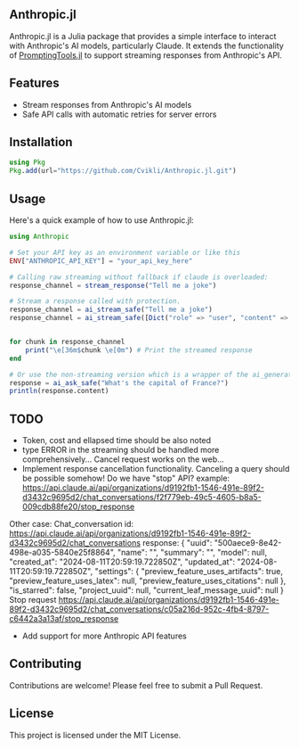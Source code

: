 ## Anthropic.jl

Anthropic.jl is a Julia package that provides a simple interface to interact with Anthropic's AI models, particularly Claude. It extends the functionality of [PromptingTools.jl](https://github.com/svilupp/PromptingTools.jl) to support streaming responses from Anthropic's API.

## Features
- Stream responses from Anthropic's AI models
- Safe API calls with automatic retries for server errors

## Installation

```julia
using Pkg
Pkg.add(url="https://github.com/Cvikli/Anthropic.jl.git")
```

## Usage

Here's a quick example of how to use Anthropic.jl:

```julia
using Anthropic

# Set your API key as an environment variable or like this
ENV["ANTHROPIC_API_KEY"] = "your_api_key_here"

# Calling raw streaming without fallback if claude is overloaded:
response_channel = stream_response("Tell me a joke")

# Stream a response called with protection.
response_channel = ai_stream_safe("Tell me a joke")
response_channel = ai_stream_safe([Dict("role" => "user", "content" => "Tell me a joke")], model="claude-3-opus-20240229", max_tokens=100)


for chunk in response_channel
	print("\e[36m$chunk \e[0m") # Print the streamed response
end

# Or use the non-streaming version which is a wrapper of the ai_generate from promptingtools.
response = ai_ask_safe("What's the capital of France?")
println(response.content)
```

## TODO
- Token, cost and ellapsed time should be also noted
- type ERROR in the streaming should be handled more comprehensively... 
Cancel request works on the web...
- Implement response cancellation functionality. Canceling a query should be possible somehow! Do we have "stop" API? example: https://api.claude.ai/api/organizations/d9192fb1-1546-491e-89f2-d3432c9695d2/chat_conversations/f2f779eb-49c5-4605-b8a5-009cdb88fe20/stop_response

Other case:
Chat_conversation id: https://api.claude.ai/api/organizations/d9192fb1-1546-491e-89f2-d3432c9695d2/chat_conversations 
response: {
    "uuid": "500aece9-8e42-498e-a035-5840e25f8864",
    "name": "",
    "summary": "",
    "model": null,
    "created_at": "2024-08-11T20:59:19.722850Z",
    "updated_at": "2024-08-11T20:59:19.722850Z",
    "settings": {
        "preview_feature_uses_artifacts": true,
        "preview_feature_uses_latex": null,
        "preview_feature_uses_citations": null
    },
    "is_starred": false,
    "project_uuid": null,
    "current_leaf_message_uuid": null
}
Stop request
 https://api.claude.ai/api/organizations/d9192fb1-1546-491e-89f2-d3432c9695d2/chat_conversations/c05a216d-952c-4fb4-8797-c6442a3a13af/stop_response

- Add support for more Anthropic API features

## Contributing

Contributions are welcome! Please feel free to submit a Pull Request.

## License

This project is licensed under the MIT License.
